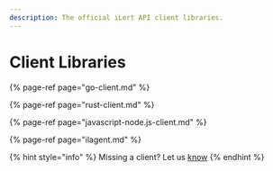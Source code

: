 ```yaml
---
description: The official iLert API client libraries.
---
```


# Client Libraries

{% page-ref page="go-client.md" %}

{% page-ref page="rust-client.md" %}

{% page-ref page="javascript-node.js-client.md" %}

{% page-ref page="ilagent.md" %}



{% hint style="info" %}
Missing a client? Let us [know](../../contact.md)
{% endhint %}



